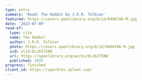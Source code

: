 ```yaml
---
type: entry
summary: 'Read: The Hobbit by J.R.R. Tolkien'
featured: https://covers.openlibrary.org/b/id/8406786-M.jpg
date: '2023-07-09'
read-of:
  type: cite
  name: The Hobbit
  author: J.R.R. Tolkien
  photo: https://covers.openlibrary.org/b/id/8406786-M.jpg
  uid: olid:OL262758W
  url: https://openlibrary.org/works/OL262758W
  published: 1937
progress: finished
client_id: https://sparkles.sploot.com/
---
```

